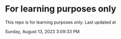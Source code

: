 # For learning purposes only
This repo is for learning purposes only.
Last updated at

Sunday, August 13, 2023 3:09:33 PM

